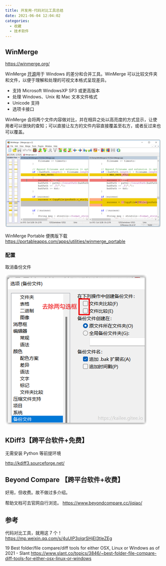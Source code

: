 ```yaml
---
title: 开发用-代码对比工具总结
date: 2021-06-04 12:04:02
categories:
  - 收藏
  - 技术软件
---
```


## WinMerge

<https://winmerge.org/>

WinMerge [开源](https://winmerge.org/source-code/)用于 Windows 的差分和合并工具。WinMerge 可以比较文件夹和文件，以便于理解和处理的可视文本格式呈现差异。

* 支持 Microsoft WindowsXP SP3 或更高版本
* 处理 Windows、Unix 和 Mac 文本文件格式
* Unicode 支持
* 选项卡接口

WinMerge 会将两个文件内容做对比，并在相异之处以高亮度的方式显示，让使用者可以很快的查知；可以直接让左方的文件内容直接覆盖至右方，或者反过来也可以覆盖。

![软件截图](./imgs/%E4%B8%93%E9%A2%98-%E4%BB%A3%E7%A0%81%E5%AF%B9%E6%AF%94%E5%B7%A5%E5%85%B7%E6%80%BB%E7%BB%93/1.png)

WinMerge Portable 便携版下载
<https://portableapps.com/apps/utilities/winmerge_portable>

### 配置

取消备份文件

![配置](./imgs/%E4%B8%93%E9%A2%98-%E4%BB%A3%E7%A0%81%E5%AF%B9%E6%AF%94%E5%B7%A5%E5%85%B7%E6%80%BB%E7%BB%93/2.png)

## KDiff3【跨平台软件+免费】

无需安装 Python 等前提环境

<http://kdiff3.sourceforge.net/>

## Beyond Compare 【跨平台软件+收费】

好用，但收费。故不做过多介绍。

帮助文档可去官网自行浏览。
<https://www.beyondcompare.cc/jiqiao/>

## 参考

代码对比工具，就用这 7 个！
<https://mp.weixin.qq.com/s/4uUIP3olqrSHjEI3tleZEg>

19 Best folder/file compare/diff tools for either OSX, Linux or Windows as of 2021 - Slant <https://www.slant.co/topics/3846/~best-folder-file-compare-diff-tools-for-either-osx-linux-or-windows>
